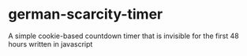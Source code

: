# german-scarcity-timer
A simple cookie-based countdown timer that is invisible for the first 48 hours written in javascript
